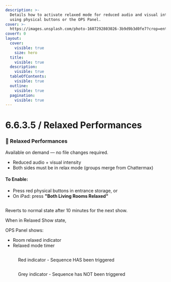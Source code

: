 ```yaml
---
description: >-
  Details how to activate relaxed mode for reduced audio and visual intensity,
  using physical buttons or the OPS Panel.
cover: >-
  https://images.unsplash.com/photo-1607292803026-3b9d9b3d0fe7?crop=entropy&cs=srgb&fm=jpg&ixid=M3wxOTcwMjR8MHwxfHNlYXJjaHw1fHxyZW1vdGUlMjBjb250cm9sJTIwaXBhZHxlbnwwfHx8fDE3NDY5MjM3NjN8MA&ixlib=rb-4.1.0&q=85
coverY: 0
layout:
  cover:
    visible: true
    size: hero
  title:
    visible: true
  description:
    visible: true
  tableOfContents:
    visible: true
  outline:
    visible: true
  pagination:
    visible: true
---
```


# 6.6.3.5 / Relaxed Performances

### 🌈 Relaxed Performances

Available on demand — no file changes required.

* Reduced audio + visual intensity
* Both sides must be in relax mode (groups merge from Chattermax)

#### To Enable:

* Press red physical buttons in entrance storage, or
* On iPad: press **"Both Living Rooms Relaxed"**

<figure><img src="../../../.gitbook/assets/Screenshot 2025-05-13 at 1.41.55 pm.png" alt=""><figcaption></figcaption></figure>

Reverts to normal state after 10 minutes for the next show.

When in Relaxed Show state,&#x20;

OPS Panel shows:

* Room relaxed indicator
* Relaxed mode timer

<div><figure><img src="../../../.gitbook/assets/Screenshot 2025-05-13 at 1.44.41 pm.png" alt=""><figcaption><p>Red indicator - Sequence HAS been triggered</p></figcaption></figure> <figure><img src="../../../.gitbook/assets/Screenshot 2025-05-13 at 1.44.47 pm.png" alt=""><figcaption><p>Grey indicator - Sequence has NOT been triggered</p></figcaption></figure></div>
